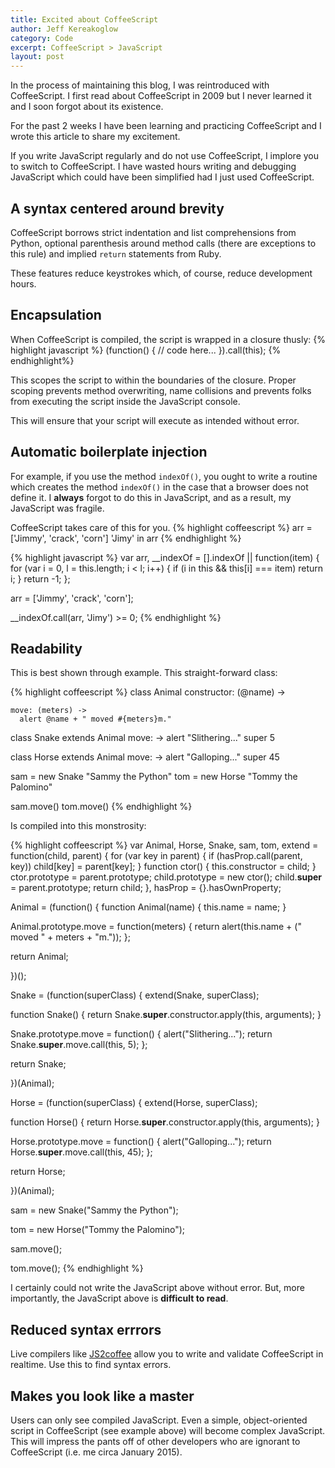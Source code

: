 ```yaml
---
title: Excited about CoffeeScript
author: Jeff Kereakoglow
category: Code
excerpt: CoffeeScript > JavaScript
layout: post
---
```

In the process of maintaining this blog, I was reintroduced with CoffeeScript. I first read about CoffeeScript in 2009 but I never learned it and I soon forgot about its existence.

For the past 2 weeks I have been learning and practicing CoffeeScript and I wrote this article to share my excitement.

If you write JavaScript regularly and do not use CoffeeScript, I implore you to switch to CoffeeScript. I have wasted hours writing and debugging JavaScript which could have been simplified had I just used CoffeeScript.

## A syntax centered around brevity
CoffeeScript borrows strict indentation and list comprehensions from Python, optional parenthesis around method calls (there are exceptions to this rule) and implied `return` statements from Ruby.

These features reduce keystrokes which, of course, reduce development hours.

## Encapsulation
When CoffeeScript is compiled, the script is wrapped in a closure thusly:
{% highlight javascript %}
(function() {
  // code here...
}).call(this);
{% endhighlight%}

This scopes the script to within the boundaries of the closure. Proper scoping prevents method overwriting, name collisions and prevents folks from executing the script inside the JavaScript console.

This will ensure that your script will execute as intended without error.

## Automatic boilerplate injection
For example, if you use the method `indexOf()`, you ought to write a routine which creates the method `indexOf()` in the case that a browser does not define it. I **always** forgot to do this in JavaScript, and as a result, my JavaScript was fragile.

CoffeeScript takes care of this for you.
{% highlight coffeescript %}
arr = ['Jimmy', 'crack', 'corn']
'Jimy' in arr
{% endhighlight %}

{% highlight javascript %}
var arr,
  __indexOf = [].indexOf || function(item) { for (var i = 0, l = this.length; i < l; i++) { if (i in this && this[i] === item) return i; } return -1; };

arr = ['Jimmy', 'crack', 'corn'];

__indexOf.call(arr, 'Jimy') >= 0;
{% endhighlight %}

## Readability
This is best shown through example. This straight-forward class:

{% highlight coffeescript %}
  class Animal
    constructor: (@name) ->

    move: (meters) ->
      alert @name + " moved #{meters}m."

  class Snake extends Animal
    move: ->
      alert "Slithering..."
      super 5

  class Horse extends Animal
    move: ->
      alert "Galloping..."
      super 45

  sam = new Snake "Sammy the Python"
  tom = new Horse "Tommy the Palomino"

  sam.move()
  tom.move()
{% endhighlight %}

Is compiled into this monstrosity:

{% highlight coffeescript %}
var Animal, Horse, Snake, sam, tom,
  extend = function(child, parent) { for (var key in parent) { if (hasProp.call(parent, key)) child[key] = parent[key]; } function ctor() { this.constructor = child; } ctor.prototype = parent.prototype; child.prototype = new ctor(); child.__super__ = parent.prototype; return child; },
  hasProp = {}.hasOwnProperty;

Animal = (function() {
  function Animal(name) {
    this.name = name;
  }

  Animal.prototype.move = function(meters) {
    return alert(this.name + (" moved " + meters + "m."));
  };

  return Animal;

})();

Snake = (function(superClass) {
  extend(Snake, superClass);

  function Snake() {
    return Snake.__super__.constructor.apply(this, arguments);
  }

  Snake.prototype.move = function() {
    alert("Slithering...");
    return Snake.__super__.move.call(this, 5);
  };

  return Snake;

})(Animal);

Horse = (function(superClass) {
  extend(Horse, superClass);

  function Horse() {
    return Horse.__super__.constructor.apply(this, arguments);
  }

  Horse.prototype.move = function() {
    alert("Galloping...");
    return Horse.__super__.move.call(this, 45);
  };

  return Horse;

})(Animal);

sam = new Snake("Sammy the Python");

tom = new Horse("Tommy the Palomino");

sam.move();

tom.move();
{% endhighlight %}

I certainly could not write the JavaScript above without error. But, more importantly, the JavaScript above is **difficult to read**.

## Reduced syntax errrors
Live compilers like [JS2coffee](http://js2.coffee) allow you to write and validate CoffeeScript in realtime. Use this to find syntax errors.

## Makes you look like a master
Users can only see compiled JavaScript. Even a simple, object-oriented script in CoffeeScript (see example above) will become complex JavaScript. This will impress the pants off of other developers who are ignorant to CoffeeScript (i.e. me circa January 2015).
